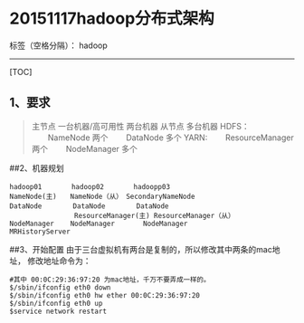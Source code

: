 # 20151117hadoop分布式架构

标签（空格分隔）： hadoop

---

[TOC]


## 1、要求
> 主节点
	一台机器/高可用性 两台机器
从节点
	多台机器
HDFS：
　　NameNode 两个
　　DataNode 多个
YARN:
　　ResourceManager  两个
　　NodeManager  多个

##2、机器规划
```
hadoop01　　    hadoop02　    　hadoopp03
NameNode(主)　　NameNode（从）　SecondaryNameNode
DataNode　      DataNode　      DataNode
                ResourceManager(主) ResourceManager（从）
NodeManager    NodeManager       NodeManager
MRHistoryServer
```

##3、开始配置
 由于三台虚拟机有两台是复制的，所以修改其中两条的mac地址，
 修改地址命令为：
```
#其中 00:0C:29:36:97:20 为mac地址，千万不要弄成一样的。
$/sbin/ifconfig eth0 down
$/sbin/ifconfig eth0 hw ether 00:0C:29:36:97:20
$/sbin/ifconfig eth0 up
$service network restart 
```
